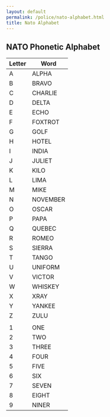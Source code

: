 ```yaml
---
layout: default
permalink: /police/nato-alphabet.html
title: Nato Alphabet
---
```


## **NATO Phonetic Alphabet**

| Letter | Word| 
|---|----------| 
| A | ALPHA    | 
| B | BRAVO    | 
| C | CHARLIE  | 
| D | DELTA    | 
| E | ECHO     | 
| F | FOXTROT  | 
| G | GOLF     | 
| H | HOTEL    | 
| I | INDIA    | 
| J | JULIET   | 
| K | KILO     | 
| L | LIMA     | 
| M | MIKE     | 
| N | NOVEMBER | 
| O | OSCAR    | 
| P | PAPA     | 
| Q | QUEBEC   | 
| R | ROMEO    | 
| S | SIERRA   | 
| T | TANGO    | 
| U | UNIFORM  | 
| V | VICTOR   | 
| W | WHISKEY  | 
| X | XRAY     | 
| Y | YANKEE   | 
| Z | ZULU     | 
|   |          | 
| 1 | ONE      | 
| 2 | TWO      | 
| 3 | THREE    | 
| 4 | FOUR     | 
| 5 | FIVE     | 
| 6 | SIX      | 
| 7 | SEVEN    | 
| 8 | EIGHT    | 
| 9 | NINER    | 
